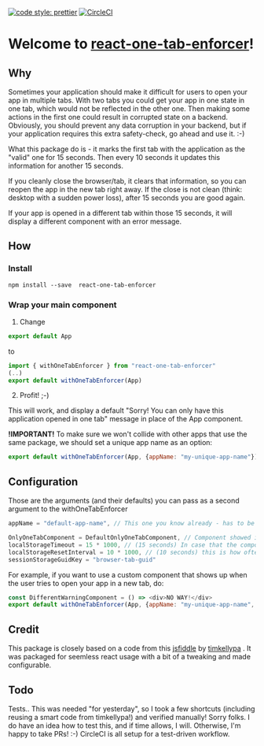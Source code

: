 [![code style: prettier](https://img.shields.io/badge/code_style-prettier-ff69b4.svg?style=flat-square)](https://github.com/prettier/prettier)
[![CircleCI](https://circleci.com/gh/TheBrainFamily/react-one-tab-enforcer.svg?style=shield)](https://circleci.com/gh/TheBrainFamily/react-one-tab-enforcer)

# Welcome to **[react-one-tab-enforcer](https://github.com/TheBrainFamily/react-one-tab-enforcer)**!


## Why
Sometimes your application should make it difficult for users to open your app in multiple tabs. With two tabs you could get your app in one state in one tab, which would not be reflected in the other one. Then making some actions in the first one could result in corrupted state on a backend. Obviously, you should prevent any data corruption in your backend, but if your application requires this extra safety-check, go ahead and use it. :-)

What this package do is - it marks the first tab with the application as the "valid" one for 15 seconds.
Then every 10 seconds it updates this information for another 15 seconds.

If you cleanly close the browser/tab, it clears that information, so you can reopen the app in the new tab right away.
If the close is not clean (think: desktop with a sudden power loss), after 15 seconds you are good again. 

If your app is opened in a different tab within those 15 seconds, it will display a different component with an error message. 

## How

### Install
``` 
npm install --save  react-one-tab-enforcer
```

### Wrap your main component

1. Change
```javascript
export default App
```

to
```javascript
import { withOneTabEnforcer } from "react-one-tab-enforcer"
(..)
export default withOneTabEnforcer(App)
```

2. Profit! ;-)

This will work, and display a default "Sorry! You can only have this application opened in one tab" message in place of the App component.

**!IMPORTANT!** 
To make sure we won't collide with other apps that use the same package, we should set a unique app name as an option:

```javascript
export default withOneTabEnforcer(App, {appName: "my-unique-app-name"})
```

## Configuration

Those are the arguments (and their defaults) you can pass as a second argument to the withOneTabEnforcer
```javascript
appName = "default-app-name", // This one you know already - has to be unique!  

OnlyOneTabComponent = DefaultOnlyOneTabComponent, // Component showed in place of the requested one.
localStorageTimeout = 15 * 1000, // (15 seconds) In case that the component will not succeeded clearing the localStorage on closing (desktop PC and a sudden power loss), this is the maximum time your user will have to wait to open your app again in the same browser on the same computer.
localStorageResetInterval = 10 * 1000, // (10 seconds) this is how often the above timeout is reset 
sessionStorageGuidKey = "browser-tab-guid"
```

For example, if you want to use a custom component that shows up when the user tries to open your app in a new tab, do:

```javascript
const DifferentWarningComponent = () => <div>NO WAY!</div>
export default withOneTabEnforcer(App, {appName: "my-unique-app-name", OnlyOneTabComponent: DifferentWarningComponent})
```


## Credit
This package is closely based on a code from this [jsfiddle](https://jsfiddle.net/yex8k2ts/30/) by [timkellypa](https://stackoverflow.com/users/1257546/timkellypa) . It was packaged for seemless react usage with a bit of a tweaking and made configurable. 

## Todo
Tests.. This was needed "for yesterday", so I took a few shortcuts (including reusing a smart code from timkellypa!) and verified manually! Sorry folks. I do have an idea how to test this, and if time allows, I will. Otherwise, I'm happy to take PRs! :-) CircleCI is all setup for a test-driven workflow. 